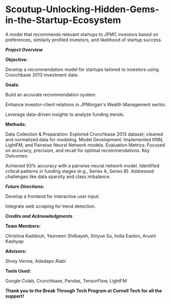 # Scoutup-Unlocking-Hidden-Gems-in-the-Startup-Ecosystem
A model that recommends relevant startups to JPMC investors based on preferences, similarly profiled investors, and likelihood of startup success. 


***Project Overview***

**Objective:** 

Develop a recommendation model for startups tailored to investors using Crunchbase 2013 investment data.

**Goals:**

Build an accurate recommendation system.

Enhance investor-client relations in JPMorgan's Wealth Management sector.

Leverage data-driven insights to analyze funding trends.

**Methods:**

Data Collection & Preparation: Explored Crunchbase 2013 dataset; cleaned and normalized data for modeling.
Model Development: Implemented KNN, LightFM, and Pairwise Neural Network models.
Evaluation Metrics: Focused on accuracy, precision, and recall for optimal recommendations.
Key Outcomes:

Achieved 93% accuracy with a pairwise neural network model.
Identified critical patterns in funding stages (e.g., Series A, Series B).
Addressed challenges like data sparsity and class imbalance.

***Future Directions:***

Develop a frontend for interactive user input.

Integrate web scraping for trend detection.


*****Credits and Acknowledgments*****

**Team Members:**

Christina Kaddouh, Yasmeen Shilbayeh, Xinyue Su, India Easton, Arushi Kashyap

**Advisors:**

Shrey Verma, Adedapo Alabi

**Tools Used:**

Google Colab, Crunchbase, Pandas, TensorFlow, LightFM

**Thank you to the Break Through Tech Program at Cornell Tech for all the support!**









